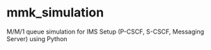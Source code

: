 # mmk_simulation
M/M/1 queue simulation for IMS Setup (P-CSCF, S-CSCF, Messaging Server) using Python
